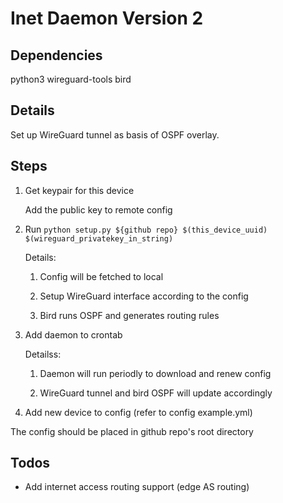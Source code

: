 # Inet Daemon Version 2

## Dependencies

python3 wireguard-tools bird
## Details

Set up WireGuard tunnel as basis of OSPF overlay.
## Steps

1. Get keypair for this device

    Add the public key to remote config

2. Run `python setup.py ${github repo} $(this_device_uuid) $(wireguard_privatekey_in_string)`

    Details:

    1. Config will be fetched to local

    2. Setup WireGuard interface according to the config

    3. Bird runs OSPF and generates routing rules

3. Add daemon to crontab

    Detailss:

    1. Daemon will run periodly to download and renew config

    2. WireGuard tunnel and bird OSPF will update accordingly

4. Add new device to config (refer to config example.yml)

The config should be placed in github repo's root directory
## Todos

- Add internet access routing support (edge AS routing)